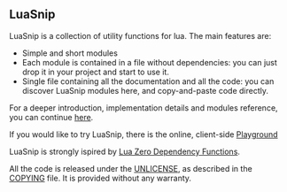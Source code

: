 
LuaSnip
-------

LuaSnip is a collection of utility functions for lua. The main features are:

- Simple and short modules
- Each module is contained in a file without dependencies: you can just drop it
in your project and start to use it.
- Single file containing all the documentation and all the code: you can discover LuaSnip modules here, and copy-and-paste code directly.

For a deeper introduction, implementation details and modules reference, you
can continue [here](documentation.adoc).

If you would like to try LuaSnip, there is the online, client-side
[Playground](https://rawgit.com/pocomane/luasnip/master/tool/playground.html)

LuaSnip is strongly ispired by [Lua Zero Dependency
Functions](https://github.com/aiq/luazdf).

All the code is released under the [UNLICENSE](http://unlicense.org), as
described in the [COPYING](COPYING.txt) file. It is provided without any
warranty.

